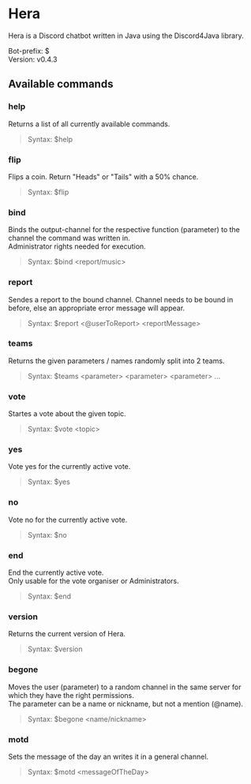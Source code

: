 <h1>Hera</h1>
Hera is a Discord chatbot written in Java using the Discord4Java library.

Bot-prefix: $  
Version: v0.4.3

<h2>Available commands</h2>

<h3>help</h3>

Returns a list of all currently available commands.  
>Syntax: $help

<h3>flip</h3>

Flips a coin. Return "Heads" or "Tails" with a 50% chance.  
>Syntax: $flip

<h3>bind</h3>

Binds the output-channel for the respective function (parameter) to the channel the command was written in.  
Administrator rights needed for execution.  
>Syntax: $bind \<report/music\>

<h3>report</h3>

Sendes a report to the bound channel. Channel needs to be bound in before, else an appropriate error message will appear.  
>Syntax: $report \<@userToReport\> \<reportMessage\>

<h3>teams</h3>

Returns the given parameters / names randomly split into 2 teams.  
>Syntax: $teams \<parameter\> \<parameter\> \<parameter\> ...

<h3>vote</h3>

Startes a vote about the given topic.  
>Syntax: $vote \<topic\>

<h3>yes</h3>

Vote yes for the currently active vote.  
>Syntax: $yes

<h3>no</h3>

Vote no for the currently active vote.  
>Syntax: $no

<h3>end</h3>

End the currently active vote.  
Only usable for the vote organiser or Administrators.
>Syntax: $end

<h3>version</h3>

Returns the current version of Hera.  
>Syntax: $version

<h3>begone</h3>

Moves the user (parameter) to a random channel in the same server for which they have the right permissions.  
The parameter can be a name or nickname, but not a mention (@name).  
>Syntax: $begone \<name/nickname\>

<h3>motd</h3>

Sets the message of the day an writes it in a general channel.  
>Syntax: $motd \<messageOfTheDay\>
